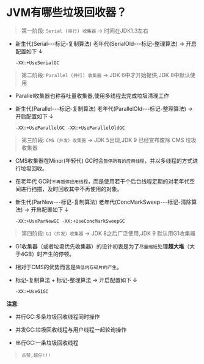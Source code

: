 # JVM有哪些垃圾回收器？ 

> 第一阶段: `Serial (串行) 收集器` -> 时间在JDK1.3左右

- 新⽣代(Serial---标记-复制算法)	⽼年代(SerialOld---标记-整理算法)  -> 开启配置如下 ↓

  ```shell
  -XX:+UseSerialGC
  ```

> 第二阶段: `Parallel (并行) 收集器` -> JDK 6中才开始提供,JDK 8中默认使用

- Parallel收集器也称吞吐量收集器,使用多线程去完成垃圾清理工作

- 新⽣代(Parallel---标记-复制算法)	⽼年代(ParallelOld---标记-整理算法) -> 开启配置如下 ↓

  ```shell
  -XX:+UseParallelGC -XX:+UseParallelOldGC
  ```

> 第三阶段: `CMS（并发）收集器` -> JDK 5出现,JDK 9 已经宣布废除 CMS 垃圾收集器

- CMS收集器在Minor(年轻代) GC时会`暂停所有的应用线程`，并以多线程的方式进行垃圾回收。

- 在老年代 GC时`不再暂停应用线程`，而是使用若干个后台线程定期的对老年代空间进行扫描，及时回收其中不再使用的对象。

- 新⽣代(ParNew---标记-复制算法)	⽼年代(ConcMarkSweep---标记-清除算法) -> 开启配置如下 ↓

  ```shell
  -XX:+UseParNewGC -XX:+UseConcMarkSweepGC
  ```

> 第四阶段: `G1（并发）收集器` -> JDK 8之后广泛使用,JDK 9 默认用G1收集器

- G1收集器（或者垃圾优先收集器）的设计初衷是为了`尽量缩短`处理**超大堆**（大于4GB）时产生的停顿。

- 相对于CMS的优势而言是`降低内存碎片的产生`。

- 标记-复制算法 + 标记-整理算法 -> 开启配置如下 ↓

  ```shell
  -XX:+UseG1GC
  ```

**注意**:

- 并行GC:多条垃圾回收线程同时操作 
- 并发GC:垃圾回收线程与用户线程一起轮询操作

- 串行GC:一条垃圾回收线程 

> `点赞,靓仔!!!`
